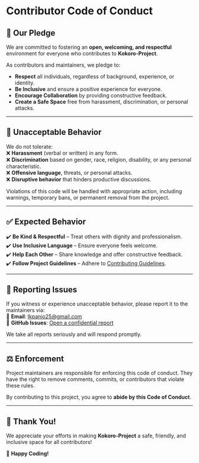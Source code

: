# Contributor Code of Conduct  

## 📜 Our Pledge  

We are committed to fostering an **open, welcoming, and respectful** environment for everyone who contributes to **Kokoro-Project**.  

As contributors and maintainers, we pledge to:  
- **Respect** all individuals, regardless of background, experience, or identity.  
- **Be Inclusive** and ensure a positive experience for everyone.  
- **Encourage Collaboration** by providing constructive feedback.  
- **Create a Safe Space** free from harassment, discrimination, or personal attacks.  

---

## 🚫 Unacceptable Behavior  

We do not tolerate:  
❌ **Harassment** (verbal or written) in any form.  
❌ **Discrimination** based on gender, race, religion, disability, or any personal characteristic.  
❌ **Offensive language**, threats, or personal attacks.  
❌ **Disruptive behavior** that hinders productive discussions.  

Violations of this code will be handled with appropriate action, including warnings, temporary bans, or permanent removal from the project.  

---

## ✅ Expected Behavior  

✔️ **Be Kind & Respectful** – Treat others with dignity and professionalism.  
✔️ **Use Inclusive Language** – Ensure everyone feels welcome.  
✔️ **Help Each Other** – Share knowledge and offer constructive feedback.  
✔️ **Follow Project Guidelines** – Adhere to [Contributing Guidelines](CONTRIBUTING.md).  

---

## 📢 Reporting Issues  

If you witness or experience unacceptable behavior, please report it to the maintainers via:  
📧 **Email**: [lkpanio25@gmail.com](mailto:lkpanio25@gmail.com)  
🔗 **GitHub Issues**: [Open a confidential report](https://github.com/haji-mix/fb-bot/issues)  

We take all reports seriously and will respond promptly.  

---

## ⚖️ Enforcement  

Project maintainers are responsible for enforcing this code of conduct. They have the right to remove comments, commits, or contributors that violate these rules.  

By contributing to this project, you agree to **abide by this Code of Conduct**.  

---

## 💙 Thank You!  

We appreciate your efforts in making **Kokoro-Project** a safe, friendly, and inclusive space for all contributors!  

🚀 **Happy Coding!**  
